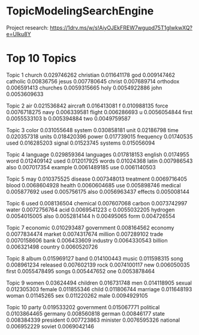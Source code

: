 # TopicModelingSearchEngine

Project research: https://1drv.ms/w/s!AiyOJEkFREW7wgupd75T1gIwkwXQ?e=UIku8Y

# Top 10 Topics

Topic  1
church 0.029746262
christian 0.011641178
god 0.009147462
catholic 0.00836756
jesus 0.007780645
christ 0.007689714
orthodox 0.006591413
churches 0.0059315665
holy 0.0054922886
john 0.0053609633

Topic  2
air 0.021536842
aircraft 0.016413081
f 0.010988135
force 0.0076718275
navy 0.006339581
flight 0.006286693
u 0.0056054844
first 0.0055533103
b 0.005394884
two 0.0049759587

Topic  3
color 0.031055648
system 0.030858181
unit 0.02186798
time 0.020357318
units 0.018420396
power 0.017739015
frequency 0.01740535
used 0.016285203
signal 0.01523745
systems 0.015056094

Topic  4
language 0.029859364
languages 0.017818153
english 0.0174955
word 0.012409142
used 0.012017925
words 0.01024368
latin 0.007986543
also 0.007017354
example 0.0061489185
use 0.0061140503

Topic  5
may 0.010375525
disease 0.007348013
treatment 0.0069716405
blood 0.0068604928
health 0.0060604685
use 0.005898746
medical 0.005877692
used 0.005756175
also 0.0056963437
effects 0.005008144

Topic  6
used 0.008136504
chemical 0.007607068
carbon 0.0073742997
water 0.0072756764
acid 0.0069541223
c 0.0055032205
hydrogen 0.0054015005
also 0.0052814144
h 0.00495065
form 0.004726554

Topic  7
economic 0.010293487
government 0.008164562
economy 0.0077834474
market 0.0074317674
million 0.007289102
trade 0.0070158606
bank 0.006433609
industry 0.0064330543
billion 0.006321498
country 0.0060520726

Topic  8
album 0.015969127
band 0.014100443
music 0.011598315
song 0.008961234
released 0.007602139
rock 0.0074100117
new 0.006050035
first 0.0055478495
songs 0.005447652
one 0.0053878464

Topic  9
women 0.03624494
children 0.016731748
men 0.014118905
sexual 0.012305303
female 0.011855346
child 0.011806744
marriage 0.011648193
woman 0.01145265
sex 0.011220262
male 0.0094929105

Topic  10
party 0.019533202
government 0.015067771
political 0.0103864465
germany 0.008560818
german 0.00846177
state 0.008384339
president 0.007723863
minister 0.0076595326
national 0.006952229
soviet 0.0069042146
